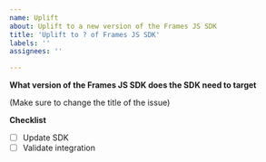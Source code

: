 ```yaml
---
name: Uplift
about: Uplift to a new version of the Frames JS SDK
title: 'Uplift to ? of Frames JS SDK'
labels: ''
assignees: ''

---
```


**What version of the Frames JS SDK does the SDK need to target**

(Make sure to change the title of the issue)

**Checklist**

- [ ] Update SDK
- [ ] Validate integration
